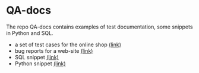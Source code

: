 # QA-docs
The repo QA-docs contains examples of test documentation, some snippets in Python and SQL.
- a set of test cases for the online shop [(link)](https://github.com/tanyashipunova/QA-docs/wiki/A-set-of-test-cases-for-the-online-shop)
- bug reports for a web-site [(link)](https://github.com/users/tanyashipunova/projects/1?pane=issue&itemId=26879701)
- SQL snippet [(link)](https://github.com/tanyashipunova/QA-docs/blob/main/task%20in%20sql%20example.sql)
- Python snippet [(link)](https://github.com/tanyashipunova/QA-docs/blob/main/task%20in%20python%20example.py)
